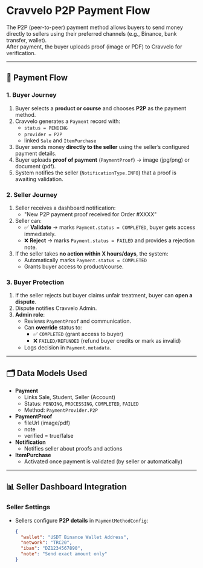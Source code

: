 # Cravvelo P2P Payment Flow

The P2P (peer-to-peer) payment method allows buyers to send money directly to sellers using their preferred channels (e.g., Binance, bank transfer, wallet).  
After payment, the buyer uploads proof (image or PDF) to Cravvelo for verification.

---

## 🔄 Payment Flow

### 1. Buyer Journey

1. Buyer selects a **product or course** and chooses **P2P** as the payment method.
2. Cravvelo generates a `Payment` record with:
   - `status = PENDING`
   - `provider = P2P`
   - linked `Sale` and `ItemPurchase`
3. Buyer sends money **directly to the seller** using the seller’s configured payment details.
4. Buyer uploads **proof of payment** (`PaymentProof`) → image (jpg/png) or document (pdf).
5. System notifies the seller (`NotificationType.INFO`) that a proof is awaiting validation.

### 2. Seller Journey

1. Seller receives a dashboard notification:
   - "New P2P payment proof received for Order #XXXX"
2. Seller can:
   - ✅ **Validate** → marks `Payment.status = COMPLETED`, buyer gets access immediately.
   - ❌ **Reject** → marks `Payment.status = FAILED` and provides a rejection note.
3. If the seller takes **no action within X hours/days**, the system:
   - Automatically marks `Payment.status = COMPLETED`
   - Grants buyer access to product/course.

### 3. Buyer Protection

1. If the seller rejects but buyer claims unfair treatment, buyer can **open a dispute**.
2. Dispute notifies Cravvelo Admin.
3. **Admin role**:
   - Reviews `PaymentProof` and communication.
   - Can **override** status to:
     - ✅ `COMPLETED` (grant access to buyer)
     - ❌ `FAILED/REFUNDED` (refund buyer credits or mark as invalid)
   - Logs decision in `Payment.metadata`.

---

## 🗂 Data Models Used

- **Payment**
  - Links Sale, Student, Seller (Account)
  - Status: `PENDING`, `PROCESSING`, `COMPLETED`, `FAILED`
  - Method: `PaymentProvider.P2P`
- **PaymentProof**
  - fileUrl (image/pdf)
  - note
  - verified = true/false
- **Notification**
  - Notifies seller about proofs and actions
- **ItemPurchase**
  - Activated once payment is validated (by seller or automatically)

---

## 📊 Seller Dashboard Integration

### Seller Settings

- Sellers configure **P2P details** in `PaymentMethodConfig`:
  ```json
  {
    "wallet": "USDT Binance Wallet Address",
    "network": "TRC20",
    "iban": "DZ1234567890",
    "note": "Send exact amount only"
  }
  ```
